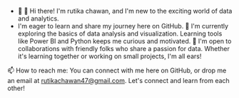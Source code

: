 - 👀 👋 Hi there! I'm rutika chawan, and I'm new to the exciting world of data and analytics.
- I'm eager to learn and share my journey here on GitHub.
🌱 I'm currently exploring the basics of data analysis and visualization. Learning tools like Power BI and Python keeps me curious and motivated.
💞️ I'm open to collaborations with friendly folks who share a passion for data. Whether it's learning together or working on small projects, I'm all ears!

📫 How to reach me:
You can connect with me here on GitHub, or drop me an email at rutikachawan47@gmail.com. Let's connect and learn from each other!


<!---
rutikachawan/rutikachawan is a ✨ special ✨ repository because its `README.md` (this file) appears on your GitHub profile.
You can click the Preview link to take a look at your changes.
--->
